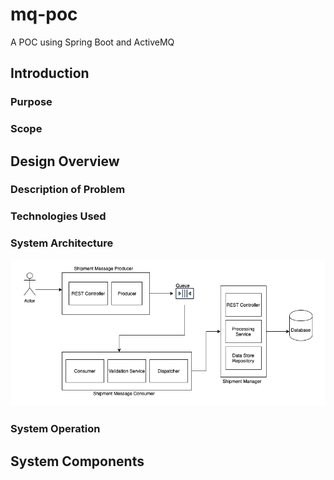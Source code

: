 # mq-poc
A POC using Spring Boot and ActiveMQ

## Introduction
### Purpose
### Scope
## Design Overview
### Description of Problem
### Technologies Used
### System Architecture
![High Level Design](https://github.com/shishir-insane/mq-poc/blob/master/images/hld.png?raw=true)
### System Operation
## System Components
### 